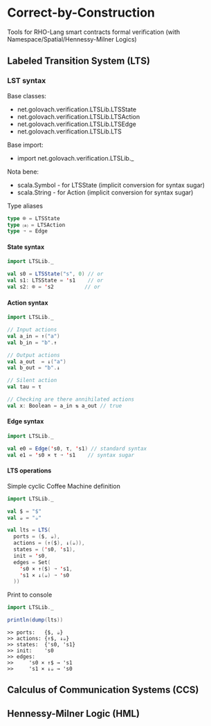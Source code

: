 # Correct-by-Construction
Tools for RHO-Lang smart contracts formal verification (with Namespace/Spatial/Hennessy-Milner Logics)

## Labeled Transition System (LTS)

### LST syntax

Base classes:
- net.golovach.verification.LTSLib.LTSState
- net.golovach.verification.LTSLib.LTSAction
- net.golovach.verification.LTSLib.LTSEdge
- net.golovach.verification.LTSLib.LTS

Base import:
- import net.golovach.verification.LTSLib._

Nota bene:
- scala.Symbol - for LTSState (implicit conversion for syntax sugar)
- scala.String - for Action (implicit conversion for syntax sugar)

Type aliases
```scala
type ⌾ = LTSState
type ⒜ = LTSAction
type ➝ = Edge
```

#### State syntax
```scala
import LTSLib._

val s0 = LTSState("s", 0) // or
val s1: LTSState = 's1    // or
val s2: ⌾ = 's2          // or
```

#### Action syntax
```scala
import LTSLib._

// Input actions
val a_in = ↑("a")
val b_in = "b".↑

// Output actions
val a_out  = ↓("a")
val b_out = "b".↓

// Silent action
val tau = τ

// Checking are there annihilated actions
val x: Boolean = a_in ⇅ a_out // true
```

#### Edge syntax
```scala
import LTSLib._ 

val e0 = Edge('s0, τ, 's1) // standard syntax
val e1 = 's0 × τ ➝ 's1    // syntax sugar
```

#### LTS operations
Simple cyclic Coffee Machine definition
```scala
import LTSLib._ 

val $ = "$"
val ☕ = "☕"

val lts = LTS(
  ports = ($, ☕),
  actions = (↑($), ↓(☕)),
  states = ('s0, 's1),
  init = 's0,
  edges = Set(
    's0 × ↑($) ➝ 's1,
    's1 × ↓(☕) ➝ 's0
  ))  
```

Print to console
```scala
import LTSLib._ 

println(dump(lts))
```
```
>> ports:   {$, ☕}
>> actions: {↑$, ↓☕}
>> states:  {'s0, 's1}
>> init:    's0
>> edges:   
>>     's0 × ↑$ → 's1
>>     's1 × ↓☕ → 's0
```

## Calculus of Communication Systems (CCS)

## Hennessy-Milner Logic (HML)
